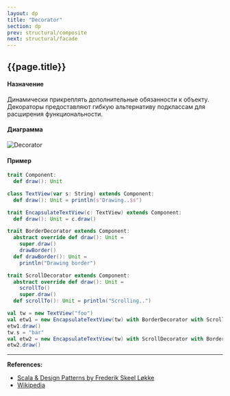 ```yaml
---
layout: dp
title: "Decorator"
section: dp
prev: structural/composite
next: structural/facade
---
```


## {{page.title}}

#### Назначение

Динамически прикреплять дополнительные обязанности к объекту. 
Декораторы предоставляют гибкую альтернативу подклассам для расширения функциональности.

#### Диаграмма

![Decorator](https://upload.wikimedia.org/wikipedia/ru/0/00/Decorator_template.png)

#### Пример

```scala mdoc:silent
trait Component:
  def draw(): Unit

class TextView(var s: String) extends Component:
  def draw(): Unit = println(s"Drawing..$s")

trait EncapsulateTextView(c: TextView) extends Component:
  def draw(): Unit = c.draw()

trait BorderDecorator extends Component:
  abstract override def draw(): Unit =
    super.draw()
    drawBorder()
  def drawBorder(): Unit =
    println("Drawing border")

trait ScrollDecorator extends Component:
  abstract override def draw(): Unit =
    scrollTo()
    super.draw()
  def scrollTo(): Unit = println("Scrolling..")
```

```scala mdoc
val tw = new TextView("foo")
val etw1 = new EncapsulateTextView(tw) with BorderDecorator with ScrollDecorator
etw1.draw()
tw.s = "bar"
val etw2 = new EncapsulateTextView(tw) with ScrollDecorator with BorderDecorator
etw2.draw()
```


---

**References:**
- [Scala & Design Patterns by Frederik Skeel Løkke](https://www.scala-lang.org/old/sites/default/files/FrederikThesis.pdf)
- [Wikipedia](https://ru.wikipedia.org/wiki/%D0%94%D0%B5%D0%BA%D0%BE%D1%80%D0%B0%D1%82%D0%BE%D1%80_(%D1%88%D0%B0%D0%B1%D0%BB%D0%BE%D0%BD_%D0%BF%D1%80%D0%BE%D0%B5%D0%BA%D1%82%D0%B8%D1%80%D0%BE%D0%B2%D0%B0%D0%BD%D0%B8%D1%8F))

